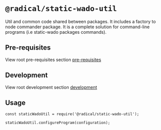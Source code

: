 # `@radical/static-wado-util`

Util and common code shared between packages. 
It includes a factory to node commander package. It is a complete solution for command-line programs (i.e static-wado packages commands). 


## Pre-requisites
View root pre-requisites section [pre-requisites](../../README.md#pre-requisites)

## Development
View root development section [development](../../README.md#development)

## Usage

```
const staticWadoUtil = require('@radical/static-wado-util');

staticWadoUtil.configureProgram(configuration);
```

